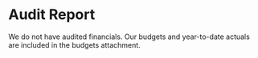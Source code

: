 # Audit Report

We do not have audited financials. Our budgets and year-to-date actuals are
included in the budgets attachment.
